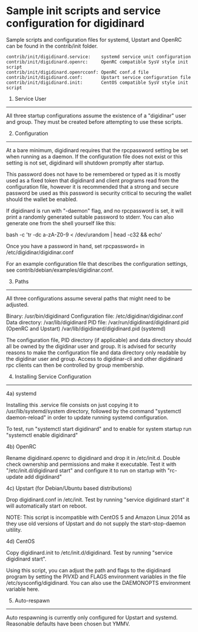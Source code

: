 Sample init scripts and service configuration for digidinard
==========================================================

Sample scripts and configuration files for systemd, Upstart and OpenRC
can be found in the contrib/init folder.

    contrib/init/digidinard.service:    systemd service unit configuration
    contrib/init/digidinard.openrc:     OpenRC compatible SysV style init script
    contrib/init/digidinard.openrcconf: OpenRC conf.d file
    contrib/init/digidinard.conf:       Upstart service configuration file
    contrib/init/digidinard.init:       CentOS compatible SysV style init script

1. Service User
---------------------------------

All three startup configurations assume the existence of a "digidinar" user
and group.  They must be created before attempting to use these scripts.

2. Configuration
---------------------------------

At a bare minimum, digidinard requires that the rpcpassword setting be set
when running as a daemon.  If the configuration file does not exist or this
setting is not set, digidinard will shutdown promptly after startup.

This password does not have to be remembered or typed as it is mostly used
as a fixed token that digidinard and client programs read from the configuration
file, however it is recommended that a strong and secure password be used
as this password is security critical to securing the wallet should the
wallet be enabled.

If digidinard is run with "-daemon" flag, and no rpcpassword is set, it will
print a randomly generated suitable password to stderr.  You can also
generate one from the shell yourself like this:

bash -c 'tr -dc a-zA-Z0-9 < /dev/urandom | head -c32 && echo'

Once you have a password in hand, set rpcpassword= in /etc/digidinar/digidinar.conf

For an example configuration file that describes the configuration settings,
see contrib/debian/examples/digidinar.conf.

3. Paths
---------------------------------

All three configurations assume several paths that might need to be adjusted.

Binary:              /usr/bin/digidinard
Configuration file:  /etc/digidinar/digidinar.conf
Data directory:      /var/lib/digidinard
PID file:            /var/run/digidinard/digidinard.pid (OpenRC and Upstart)
                     /var/lib/digidinard/digidinard.pid (systemd)

The configuration file, PID directory (if applicable) and data directory
should all be owned by the digidinar user and group.  It is advised for security
reasons to make the configuration file and data directory only readable by the
digidinar user and group.  Access to digidinar-cli and other digidinard rpc clients
can then be controlled by group membership.

4. Installing Service Configuration
-----------------------------------

4a) systemd

Installing this .service file consists on just copying it to
/usr/lib/systemd/system directory, followed by the command
"systemctl daemon-reload" in order to update running systemd configuration.

To test, run "systemctl start digidinard" and to enable for system startup run
"systemctl enable digidinard"

4b) OpenRC

Rename digidinard.openrc to digidinard and drop it in /etc/init.d.  Double
check ownership and permissions and make it executable.  Test it with
"/etc/init.d/digidinard start" and configure it to run on startup with
"rc-update add digidinard"

4c) Upstart (for Debian/Ubuntu based distributions)

Drop digidinard.conf in /etc/init.  Test by running "service digidinard start"
it will automatically start on reboot.

NOTE: This script is incompatible with CentOS 5 and Amazon Linux 2014 as they
use old versions of Upstart and do not supply the start-stop-daemon uitility.

4d) CentOS

Copy digidinard.init to /etc/init.d/digidinard. Test by running "service digidinard start".

Using this script, you can adjust the path and flags to the digidinard program by
setting the PIVXD and FLAGS environment variables in the file
/etc/sysconfig/digidinard. You can also use the DAEMONOPTS environment variable here.

5. Auto-respawn
-----------------------------------

Auto respawning is currently only configured for Upstart and systemd.
Reasonable defaults have been chosen but YMMV.
